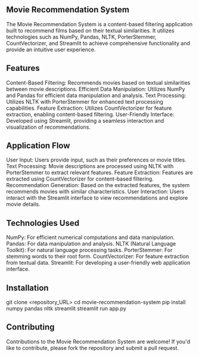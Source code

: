 Movie Recommendation System
-------------------------------------

The Movie Recommendation System is a content-based filtering application built to recommend films based on their textual similarities. It utilizes technologies 
such as NumPy, Pandas, NLTK, PorterStemmer, CountVectorizer, and Streamlit to achieve comprehensive functionality and provide an intuitive user experience.

Features
-------------------------------------

Content-Based Filtering: Recommends movies based on textual similarities between movie descriptions.
Efficient Data Manipulation: Utilizes NumPy and Pandas for efficient data manipulation and analysis.
Text Processing: Utilizes NLTK with PorterStemmer for enhanced text processing capabilities.
Feature Extraction: Utilizes CountVectorizer for feature extraction, enabling content-based filtering.
User-Friendly Interface: Developed using Streamlit, providing a seamless interaction and visualization of recommendations.

Application Flow
-------------------------------------

User Input: Users provide input, such as their preferences or movie titles.
Text Processing: Movie descriptions are processed using NLTK with PorterStemmer to extract relevant features.
Feature Extraction: Features are extracted using CountVectorizer for content-based filtering.
Recommendation Generation: Based on the extracted features, the system recommends movies with similar characteristics.
User Interaction: Users interact with the Streamlit interface to view recommendations and explore movie details.

Technologies Used
--------------------------------------

NumPy: For efficient numerical computations and data manipulation.
Pandas: For data manipulation and analysis.
NLTK (Natural Language Toolkit): For natural language processing tasks.
PorterStemmer: For stemming words to their root form.
CountVectorizer: For feature extraction from textual data.
Streamlit: For developing a user-friendly web application interface.

Installation
---------------------------------------
git clone <repository_URL>
cd movie-recommendation-system
pip install numpy pandas nltk streamlit
streamlit run app.py

Contributing
---------------------------------------

Contributions to the Movie Recommendation System are welcome! If you'd like to contribute, please fork the repository and submit a pull request.
